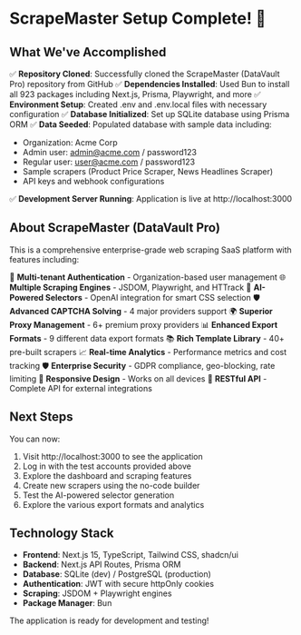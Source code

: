 # ScrapeMaster Setup Complete! 🚀

## What We've Accomplished

✅ **Repository Cloned**: Successfully cloned the ScrapeMaster (DataVault Pro) repository from GitHub
✅ **Dependencies Installed**: Used Bun to install all 923 packages including Next.js, Prisma, Playwright, and more
✅ **Environment Setup**: Created .env and .env.local files with necessary configuration
✅ **Database Initialized**: Set up SQLite database using Prisma ORM
✅ **Data Seeded**: Populated database with sample data including:
   - Organization: Acme Corp
   - Admin user: admin@acme.com / password123
   - Regular user: user@acme.com / password123
   - Sample scrapers (Product Price Scraper, News Headlines Scraper)
   - API keys and webhook configurations

✅ **Development Server Running**: Application is live at http://localhost:3000

## About ScrapeMaster (DataVault Pro)

This is a comprehensive enterprise-grade web scraping SaaS platform with features including:

🔐 **Multi-tenant Authentication** - Organization-based user management
🌐 **Multiple Scraping Engines** - JSDOM, Playwright, and HTTrack
🤖 **AI-Powered Selectors** - OpenAI integration for smart CSS selection
🛡️ **Advanced CAPTCHA Solving** - 4 major providers support
🌍 **Superior Proxy Management** - 6+ premium proxy providers
📊 **Enhanced Export Formats** - 9 different data export formats
📚 **Rich Template Library** - 40+ pre-built scrapers
📈 **Real-time Analytics** - Performance metrics and cost tracking
🛡️ **Enterprise Security** - GDPR compliance, geo-blocking, rate limiting
📱 **Responsive Design** - Works on all devices
🔌 **RESTful API** - Complete API for external integrations

## Next Steps

You can now:
1. Visit http://localhost:3000 to see the application
2. Log in with the test accounts provided above
3. Explore the dashboard and scraping features
4. Create new scrapers using the no-code builder
5. Test the AI-powered selector generation
6. Explore the various export formats and analytics

## Technology Stack

- **Frontend**: Next.js 15, TypeScript, Tailwind CSS, shadcn/ui
- **Backend**: Next.js API Routes, Prisma ORM
- **Database**: SQLite (dev) / PostgreSQL (production)
- **Authentication**: JWT with secure httpOnly cookies
- **Scraping**: JSDOM + Playwright engines
- **Package Manager**: Bun

The application is ready for development and testing!
